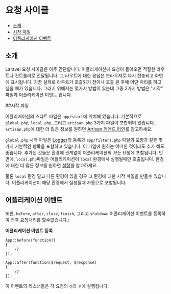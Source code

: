 # 요청 사이클

- [소개](#overview)
- [시작 파일](#start-files)
- [어플리케이션 이벤트](#application-events)

<a name="overview"></a>
## 소개

Laravel 요청 사이클은 아주 간단합니다. 어플리케이션에 요청이 들어오면 적절한 라우트나 컨트롤러로 전달됩니다. 그 라우트에 대한 응답은 브라우져로 다시 전송되고 화면에 표시됩니다. 가끔 실제로 라우트가 호출되기 전이나 호출 된 후에 어떤 처리를 하고 싶을 때가 있습니다. 그러기 위해서는 몇가지 방법이 있는데 그중 2가지 방법은 "시작" 파일과 어플리케이션 이벤트 입니다. 

<a name="start-files"></a>
##시작 파일

어플리케이션의 스타트 파일은 `app/start`에 위치해 있습니다. 기본적으로 `global.php`, `local.php`, 그리고 `artisan.php` 3가지 파일이 포합되어 있습니다. `artisan.php`에 대한 더 많은 정보를 원하면 [Artisan 커맨드 라인](/docs/commands#registering-commands)를 참고하세요.

`global.php` 시작 파일은 [Logger](/docs/errors)의 등록과 `app/filters.php` 파일의 포함과 같은 몇 가지 기본적인 항목을 포함하고 있습니다. 이 파일에 원하는 어떠한 것이라도 추가 해도 좋습니다. 추가된 것들은 환경에 관계없이 어플리케이션의 _모든_ 요청에 포함됩니다. 반면에, `local.php`파일은 어플리케이션이 `local` 환경에서 실행될때만 호출됩니다. 환경에 대한 더 많은 정보를 원하면 [설정](/docs/configuration)를 참고하세요.

물론 `local` 환경 말고 다른 환경이 있을 경우 그 환경에 대한 시작 파일을 만들수 있습니다. 어플리케이션이 해당 환경에서 실행될때 자동으로 포함됩니다.

<a name="application-events"></a>
## 어플리케이션 이벤트

또한, `before`, `after`, `close`, `finish`, 그리고 `shutdown` 어플리케이션 이벤트를 등록하여 전후 요청처리를 할수있습니다.:

**어플리케이션 이벤트 등록**

	App::before(function()
	{
		//
	});

	App::after(function($request, $response)
	{
		//
	});

이 이벤트의 리스너들은 각 요청의 `전`과 `후`에 실행됩니다.
